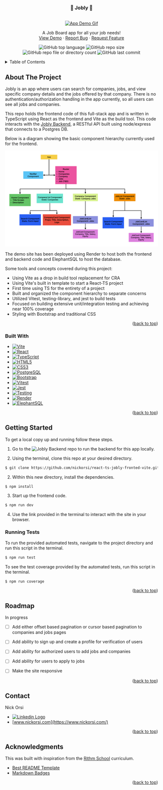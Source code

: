 <!-- Improved compatibility of back to top link: See: https://github.com/othneildrew/Best-README-Template/pull/73 -->
<a name="readme-top"></a>
<!--
*** Thanks for checking out the Best-README-Template. If you have a suggestion
*** that would make this better, please fork the repo and create a pull request
*** or simply open an issue with the tag "enhancement".
*** Don't forget to give the project a star!
*** Thanks again! Now go create something AMAZING! :D
-->



<!-- PROJECT SHIELDS -->
<!--
*** I'm using markdown "reference style" links for readability.
*** Reference links are enclosed in brackets [ ] instead of parentheses ( ).
*** See the bottom of this document for the declaration of the reference variables
*** for contributors-url, forks-url, etc. This is an optional, concise syntax you may use.
*** https://www.markdownguide.org/basic-syntax/#reference-style-links
-->

<!-- PROJECT LOGO -->
<h3 align="center">💼 Jobly 💼</h3>
<br />
<div align="center">
  <a href="https://github.com/nickorsi/react-ts-jobly-fronted-vite">
    <img src="static/react-ts-jobly-fronted-vite_demo.gif" alt="App Demo Gif">
  </a>
  <p align="center">
    A Job Board app for all your job needs!
    <br />
    <a href="https://react-ts-jobly-fronted-vite.onrender.com/">View Demo</a>
    ·
    <a href="https://github.com/nickorsi/react-ts-jobly-fronted-vite/issues">Report Bug</a>
    ·
    <a href="https://github.com/nickorsi/react-ts-jobly-fronted-vite/issues">Request Feature</a>
  </p>
</div>

<div align="center">

  ![GitHub top language](https://img.shields.io/github/languages/top/nickorsi/react-ts-jobly-fronted-vite)
  ![GitHub repo size](https://img.shields.io/github/repo-size/nickorsi/react-ts-jobly-fronted-vite)
  ![GitHub repo file or directory count](https://img.shields.io/github/directory-file-count/nickorsi/react-ts-jobly-fronted-vite)
  ![GitHub last commit](https://img.shields.io/github/last-commit/nickorsi/react-ts-jobly-fronted-vite)

</div>


<!-- TABLE OF CONTENTS -->
<details>
  <summary>Table of Contents</summary>
  <ol>
    <li>
      <a href="#about-the-project">About The Project</a>
      <ul>
        <li><a href="#built-with">Built With</a></li>
      </ul>
    </li>
    <li>
      <a href="#getting-started">Getting Started</a>
       <ul>
        <li><a href="#running-tests">Built With</a></li>
      </ul>
    </li>
    <li><a href="#roadmap">Roadmap</a></li>
    <li><a href="#contact">Contact</a></li>
    <li><a href="#acknowledgments">Acknowledgments</a></li>
  </ol>
</details>



<!-- ABOUT THE PROJECT -->
## About The Project

Jobly is an app where users can search for companies, jobs, and view specific company details and the jobs offered by that company. There is no authentication/authorization handling in the app currently, so all users can see all jobs and companies.

This repo holds the frontend code of this full-stack app and is written in TypeScript using React as the frontend and Vite as the build tool. This code interacts with the [Jobly Backend](https://github.com/nickorsi/jobly-backend), a RESTful API built using node/express that connects to a Postgres DB.

Below is a diagram showing the basic component hierarchy currently used for the frontend.

<img src="/static/Jobly React Component Hierarchy.pdf" alt="Component hierarchy diagram">

The demo site has been deployed using Render to host both the frontend and backend code and ElephantSQL to host the database.

Some tools and concepts covered during this project:

* Using Vite as a drop in build tool replacement for CRA
* Using Vite's built in template to start a React-TS project
* First time using TS for the entirety of a project
* Built and organized the component hierarchy to separate concerns
* Utilized Vitest, testing-library, and jest to build tests
* Focused on building extensive unit/integration testing and achieving near 100% coverage
* Styling with Bootstrap and traditional CSS



<p align="right">(<a href="#readme-top">back to top</a>)</p>



### Built With
* [![Vite][Vite.com]][Vite-url]
* [![React][React.com]][React-url]
* [![TypeScript][TypeScript.com]][TypeScript-url]
* [![HTML5][HTML5.com]][HTML5-url]
* [![CSS3][CSS3.com]][CSS3-url]
* [![PostgreSQL][PostgreSQL.com]][PostgreSQL-url]
* [![Bootstrap][Bootstrap.com]][Bootstrap-url]
* [![Vitest][Vitest.com]][Vitest-url]
* [![Jest][Jest.com]][Jest-url]
* [![Testing][Testing.com]][Testing-url]
* [![Render][Render.com]][Render-url]
* [![ElephantSQL][ElephantSQL.com]][ElephantSQL-url]



<p align="right">(<a href="#readme-top">back to top</a>)</p>



<!-- GETTING STARTED -->
## Getting Started
To get a local copy up and running follow these steps.

1. Go to the ![Jobly Backend](https://github.com/nickorsi/jobly-backend) repo to run the backend for this app locally.

2. Using the terminal, clone this repo at your desired directory.

  ```sh
  $ git clone https://github.com/nickorsi/react-ts-jobly-fronted-vite.git
  ```
2. Within this new directory, install the dependencies.

  ```sh
  $ npm install
  ```
3. Start up the frontend code.

  ```sh
  $ npm run dev
  ```
4. Use the link provided in the terminal to interact with the site in your browser.

### Running Tests
To run the provided automated tests, navigate to the project directory and run this script in the terminal.

  ```sh
  $ npm run test
  ```

To see the test coverage provided by the automated tests, run this script in the terminal.

  ```sh
  $ npm run coverage
  ```



<p align="right">(<a href="#readme-top">back to top</a>)</p>



<!-- ROADMAP -->
## Roadmap
In progress
- [ ] Add either offset based pagination or cursor based pagination to companies and jobs pages
- [ ] Add ability to sign up and create a profile for verification of users
- [ ] Add ability for authorized users to add jobs and companies
- [ ] Add ability for users to apply to jobs
- [ ] Make the site responsive



<p align="right">(<a href="#readme-top">back to top</a>)</p>



<!-- CONTACT -->
## Contact

Nick Orsi
* [<img src="https://img.shields.io/badge/linkedin-%230077B5.svg?style=for-the-badge&logo=linkedin&logoColor=white" alt="Linkedin Logo">](https://www.linkedin.com/in/nicholas-orsi/)
* [www.nickorsi.com](https://www.nickorsi.com/)

<p align="right">(<a href="#readme-top">back to top</a>)</p>



<!-- ACKNOWLEDGMENTS -->
## Acknowledgments
This was built with inspiration from the [Rithm School](https://www.rithmschool.com/) curriculum.

* [Best README Template](https://github.com/othneildrew/Best-README-Template)
* [Markdown Badges](https://github.com/Ileriayo/markdown-badges)

<p align="right">(<a href="#readme-top">back to top</a>)</p>



<!-- MARKDOWN LINKS & IMAGES -->
<!-- https://www.markdownguide.org/basic-syntax/#reference-style-links -->
[Vite.com]:https://img.shields.io/badge/vite-%23646CFF.svg?style=for-the-badge&logo=vite&logoColor=white
[Vite-url]: https://vite.dev/
[React.com]: https://img.shields.io/badge/react-%2320232a.svg?style=for-the-badge&logo=react&logoColor=%2361DAFB
[React-url]: https://react.dev/
[TypeScript.com]: https://img.shields.io/badge/typescript-%23007ACC.svg?style=for-the-badge&logo=typescript&logoColor=white
[TypeScript-url]: https://www.typescriptlang.org/
[HTML5.com]: https://img.shields.io/badge/html5-%23E34F26.svg?style=for-the-badge&logo=html5&logoColor=white
[HTML5-url]: https://developer.mozilla.org/en-US/docs/Web/HTML
[CSS3.com]: https://img.shields.io/badge/css3-%231572B6.svg?style=for-the-badge&logo=css3&logoColor=white
[CSS3-url]: https://developer.mozilla.org/en-US/docs/Web/CSS
[PostgreSQL.com]: https://img.shields.io/badge/postgres-%23316192.svg?style=for-the-badge&logo=postgresql&logoColor=white
[PostgreSQL-url]: https://www.postgresql.org/
[Bootstrap.com]: https://img.shields.io/badge/Bootstrap-563D7C?style=for-the-badge&logo=bootstrap&logoColor=white
[Bootstrap-url]: https://getbootstrap.com
[Vitest.com]: https://img.shields.io/badge/-Vitest-252529?style=for-the-badge&logo=vitest&logoColor=FCC72B
[Vitest-url]: https://vitest.dev/
[Jest.com]: https://img.shields.io/badge/-jest-%23C21325?style=for-the-badge&logo=jest&logoColor=white
[Jest-url]: https://jestjs.io/
[Testing.com]: https://img.shields.io/badge/-TestingLibrary-%23E33332?style=for-the-badge&logo=testing-library&logoColor=white
[Testing-url]: https://testing-library.com/
[Render.com]: https://img.shields.io/badge/Render-%46E3B7.svg?style=for-the-badge&logo=render&logoColor=white
[Render-url]: https://render.com/
[ElephantSQL.com]: https://img.shields.io/badge/ElephantSQL-%233F9BBF?style=for-the-badge
[ElephantSQL-url]: https://www.elephantsql.com/

